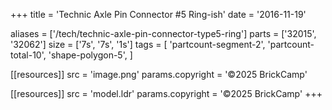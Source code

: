 +++
title = 'Technic Axle Pin Connector #5 Ring-ish'
date  = '2016-11-19'

aliases = ['/tech/technic-axle-pin-connector-type5-ring']
parts = ['32015', '32062']
size  = ['7s', '7s', '1s']
tags  = [
  'partcount-segment-2',
  'partcount-total-10',
  'shape-polygon-5',
]

[[resources]]
src              = 'image.png'
params.copyright = '©2025 BrickCamp'

[[resources]]
src              = 'model.ldr'
params.copyright = '©2025 BrickCamp'
+++
